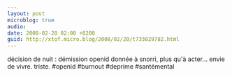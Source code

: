 ```yaml
---
layout: post
microblog: true
audio: 
date: 2008-02-20 02:00 +0200
guid: http://xtof.micro.blog/2008/02/20/t733029782.html
---
```

décision de nuit : démission openid donnée à snorri, plus qu'à acter... envie de vivre. triste.  #openid #burnout #deprime #santémental
